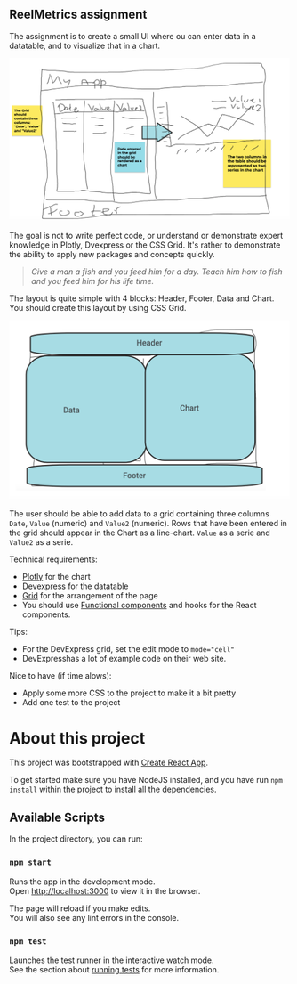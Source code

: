 ## ReelMetrics assignment

The assignment is to create a small UI where ou can enter data in a datatable, and to visualize that in a chart.

![Layout](resources/overall.png)


The goal is not to write perfect code, or understand or demonstrate expert knowledge in Plotly, Dvexpress or the CSS Grid. It's rather to demonstrate the ability to apply new packages and concepts quickly. 

> *Give a man a fish and you feed him for a day. Teach him how to fish and you feed him for his life time.*

The layout is quite simple with 4 blocks: Header, Footer, Data and Chart. You should create this layout by using CSS Grid. 

![Layout](resources/gridlayout.png)

The user should be able to add data to a grid containing three columns `Date`, `Value` (numeric) and `Value2` (numeric). Rows that have been entered in the grid should appear in the Chart as a line-chart. `Value` as a serie and `Value2` as a serie.


Technical requirements:
- [Plotly](https://plotly.com/javascript/react/) for the chart
- [Devexpress](https://js.devexpress.com/Demos/WidgetsGallery/Demo/DataGrid/CellEditingAndEditingAPI/React/Light/) for the datatable
- [Grid](https://learncssgrid.com/) for the arrangement of the page
- You should use [Functional components]() and hooks for the React components.

Tips:
- For the DevExpress grid, set the edit mode to `mode="cell"`
- DevExpresshas a lot of example code on their web site.

Nice to have (if time alows): 
- Apply some more CSS to the project to make it a bit pretty
- Add one test to the project

# About this project

This project was bootstrapped with [Create React App](https://github.com/facebook/create-react-app). 

To get started make sure you have NodeJS installed, and you have run `npm install` within the project to install all the dependencies.

## Available Scripts

In the project directory, you can run:

### `npm start`

Runs the app in the development mode.\
Open [http://localhost:3000](http://localhost:3000) to view it in the browser.

The page will reload if you make edits.\
You will also see any lint errors in the console.

### `npm test`

Launches the test runner in the interactive watch mode.\
See the section about [running tests](https://facebook.github.io/create-react-app/docs/running-tests) for more information.
